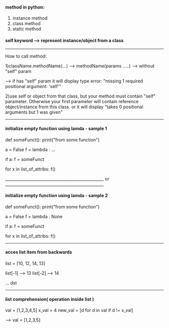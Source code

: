 #### method in python:

1) instance method
2) class method
3) static method

#### self keyword --> represent instance/object from a class

_________________________________________________________________________________________________


How to call method:

1)className.methodName(...) --> methodName(params .....) --> without "self" param

--> if has "self" param it will display type error: "missing 1 required positional argument: 'self'"

2)use self or object from that class, but your method must contain "self" parameter. Otherwise your first parameter
will contain reference object/instance from this class. or it will display "takes 0 positional arguments but 1 was given"

_________________________________________________________________________________________________
#### initialize empty function using lamda - sample 1

def someFunct():
    print("from some function")

a = False
f = lambda : ...


if a:
    f = someFunct

for x in list_of_attribs:
  f()

_________________________________________________ or _________________________________________________

#### initialize empty function using lamda - sample 2

def someFunct():
    print("from some function")

a = False
f = lambda : None


if a:
    f = someFunct

for x in list_of_attribs:
  f()

_________________________________________________________________________________________________


#### acces list item from backwards

list = [10, 12, 14, 13]

list[-1] --> 13
list[-2] --> 14

... dst


_________________________________________________________________________________________________

#### list comprehension( operation inside list )

val = [1,2,3,4,5]
x_val = 4
new_val = [d for d in val if d != x_val]

--> val = [1,2,3,5]
